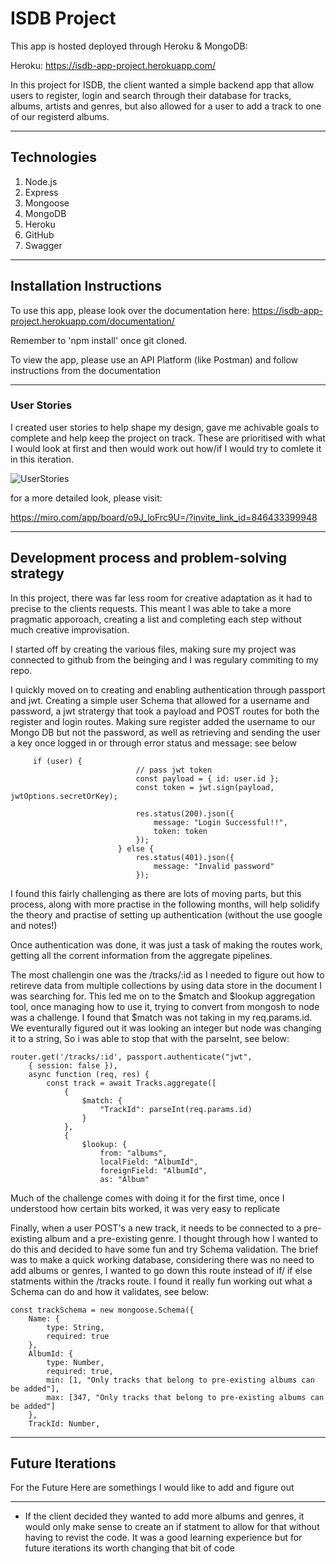 # ISDB Project

This app is hosted deployed through Heroku & MongoDB:

Heroku: https://isdb-app-project.herokuapp.com/


In this project for ISDB, the client wanted a simple backend app that allow users to register, login and search through their database for 
tracks, albums, artists and genres, but also allowed for a user to add a track to one of our registerd albums.

---

## Technologies

1. Node.js
2. Express
3. Mongoose
4. MongoDB
5. Heroku
6. GitHub
7. Swagger

---

## Installation Instructions

To use this app, please look over the documentation here:
https://isdb-app-project.herokuapp.com/documentation/

Remember to 'npm install' once git cloned. 

To view the app, please use an API Platform (like Postman) and follow instructions from the documentation

---

### User Stories

I created user stories to help shape my design, gave me achivable goals to complete and help keep the project on track.
These are prioritised with what I would look at first and then would work out how/if I would try to comlete it in this iteration.

![UserStories](https://user-images.githubusercontent.com/86611109/139845123-f744626f-db19-41af-b833-6e84c4c46876.png)

for a more detailed look, please visit:

https://miro.com/app/board/o9J_loFrc9U=/?invite_link_id=846433399948

---

## Development process and problem-solving strategy

In this project, there was far less room for creative adaptation as it had to precise to the clients requests. This meant I was able to 
take a more pragmatic apporoach, creating a list and completing each step without much creative improvisation.

I started off by creating the various files, making sure my project was connected to github from the beinging and I was regulary 
commiting to my repo. 

I quickly moved on to creating and enabling authentication through passport and jwt. 
Creating a simple user Schema that allowed for a username and password, a jwt stratergy that took a payload and POST routes
for both the register and login routes. Making sure register added the username to our Mongo DB but not the password, as well as retrieving and sending
the user a key once logged in or through error status and message: see below

```
     if (user) {
                            // pass jwt token
                            const payload = { id: user.id };
                            const token = jwt.sign(payload, jwtOptions.secretOrKey);

                            res.status(200).json({
                                message: "Login Successful!!",
                                token: token
                            });
                        } else {
                            res.status(401).json({
                                message: "Invalid password"
                            });
```

I found this fairly challenging as there are lots of moving parts, but this process, along with more practise in the following months, will help solidify the theory and practise of setting up authentication (without the use google and notes!)

Once authentication was done, it was just a task of making the routes work, getting all the corrent information from the aggregate pipelines. 

The most challengin one was the /tracks/:id as I needed to figure out how to retireve data from multiple collections by using data store in the document I was searching for. This led me on to the $match and $lookup aggregation tool, once managing how to use it, trying to convert from mongosh to node was a challenge. I found that $match was not taking in my req.params.id. We eventurally figured out it was looking an integer but node was changing it to a string, So i was able to stop that with the parseInt, see below:

```
router.get('/tracks/:id', passport.authenticate("jwt",
    { session: false }),
    async function (req, res) {
        const track = await Tracks.aggregate([
            {
                $match: {
                    "TrackId": parseInt(req.params.id)
                }
            },
            {
                $lookup: {
                    from: "albums",
                    localField: "AlbumId",
                    foreignField: "AlbumId",
                    as: "Album"
```


Much of the challenge comes with doing it for the first time, once I understood how certain bits worked, it was very easy to replicate


Finally, when a user POST's a new track, it needs to be connected to a pre-existing album and a pre-existing genre. I thought through how I wanted to do this and decided to have some fun and try Schema validation. The brief was to make a quick working database, considering there was no need to add albums or genres, I wanted to go down this route instead of if/ if else statments within the /tracks route. I found it really fun working out what a Schema can do and how it validates, see below:


```
const trackSchema = new mongoose.Schema({
    Name: {
        type: String,
        required: true
    },
    AlbumId: {
        type: Number,
        required: true,
        min: [1, "Only tracks that belong to pre-existing albums can be added"],
        max: [347, "Only tracks that belong to pre-existing albums can be added"]
    },
    TrackId: Number,
```

---

## Future Iterations

For the Future Here are somethings I would like to add and figure out

---

- If the client decided they wanted to add more albums and genres, it would only make sense to create an if statment to allow for that without having to revist the code. It was a good learning experience but for future iterations its worth changing that bit of code



